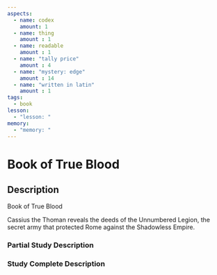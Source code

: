 ```yaml
---
aspects: 
  - name: codex
    amount: 1
  - name: thing
    amount : 1
  - name: readable
    amount : 1
  - name: "tally price"
    amount : 4
  - name: "mystery: edge"
    amount : 14
  - name: "written in latin"
    amount : 1
tags:
  - book
lesson:
  - "lesson: "
memory:
  - "memory: "
---
```


# Book of True Blood

## Description
Book of True Blood

Cassius the Thoman reveals the deeds of the Unnumbered Legion, the secret army that protected Rome against the Shadowless Empire.
### Partial Study Description

### Study Complete Description
